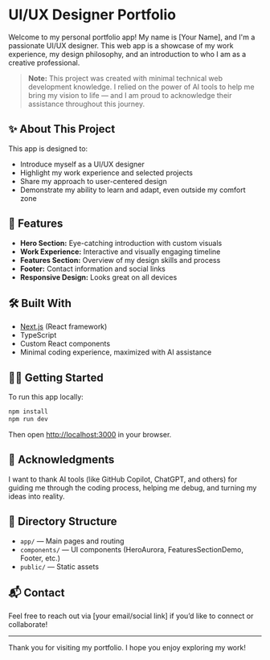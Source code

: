 # UI/UX Designer Portfolio

Welcome to my personal portfolio app! My name is [Your Name], and I'm a passionate UI/UX designer. This web app is a showcase of my work experience, my design philosophy, and an introduction to who I am as a creative professional.

> **Note:** This project was created with minimal technical web development knowledge. I relied on the power of AI tools to help me bring my vision to life — and I am proud to acknowledge their assistance throughout this journey.

## ✨ About This Project

This app is designed to:
- Introduce myself as a UI/UX designer
- Highlight my work experience and selected projects
- Share my approach to user-centered design
- Demonstrate my ability to learn and adapt, even outside my comfort zone

## 🚀 Features
- **Hero Section:** Eye-catching introduction with custom visuals
- **Work Experience:** Interactive and visually engaging timeline
- **Features Section:** Overview of my design skills and process
- **Footer:** Contact information and social links
- **Responsive Design:** Looks great on all devices

## 🛠️ Built With
- [Next.js](https://nextjs.org/) (React framework)
- TypeScript
- Custom React components
- Minimal coding experience, maximized with AI assistance

## 🧑‍💻 Getting Started

To run this app locally:

```bash
npm install
npm run dev
```

Then open [http://localhost:3000](http://localhost:3000) in your browser.

## 🤖 Acknowledgments

I want to thank AI tools (like GitHub Copilot, ChatGPT, and others) for guiding me through the coding process, helping me debug, and turning my ideas into reality.

## 📂 Directory Structure
- `app/` — Main pages and routing
- `components/` — UI components (HeroAurora, FeaturesSectionDemo, Footer, etc.)
- `public/` — Static assets

## 📬 Contact
Feel free to reach out via [your email/social link] if you’d like to connect or collaborate!

---

Thank you for visiting my portfolio. I hope you enjoy exploring my work!
